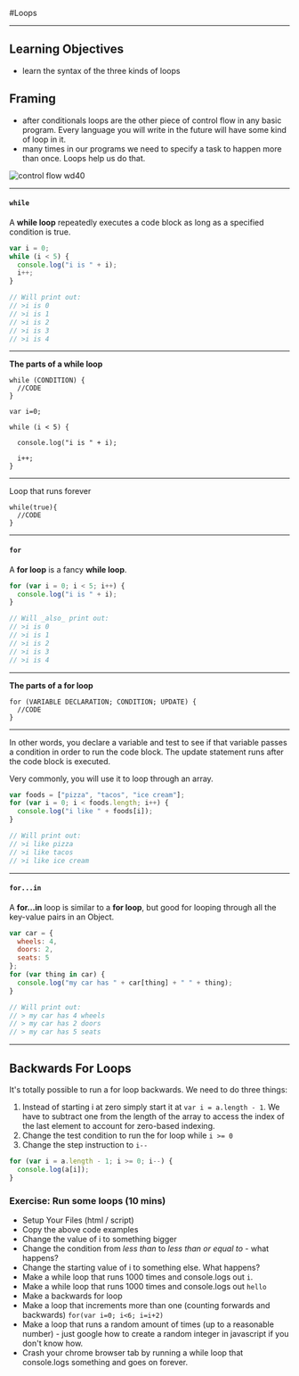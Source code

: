 #Loops

---

## Learning Objectives
- learn the syntax of the three kinds of loops

## Framing
- after conditionals loops are the other piece of control flow in any basic program. Every language you will write in the future will have some kind of loop in it.
- many times in our programs we need to specify a task to happen more than once. Loops help us do that.

![control flow wd40](https://i.imgur.com/v4W1xwD.png)


---

#### `while`

A **while loop** repeatedly executes a code block as long as a specified condition is true.

```js
var i = 0;
while (i < 5) {
  console.log("i is " + i);
  i++;
}

// Will print out:
// >i is 0
// >i is 1
// >i is 2
// >i is 3
// >i is 4
```

---

**The parts of a while loop**

```
while (CONDITION) {
  //CODE
}
```

```
var i=0;

while (i < 5) {

  console.log("i is " + i);

  i++;
}
```

---

Loop that runs forever
```
while(true){
  //CODE
}
```

---

#### `for`

A **for loop** is a fancy **while loop**.

```js
for (var i = 0; i < 5; i++) {
  console.log("i is " + i);
}

// Will _also_ print out:
// >i is 0
// >i is 1
// >i is 2
// >i is 3
// >i is 4
```

---

**The parts of a for loop**

```
for (VARIABLE DECLARATION; CONDITION; UPDATE) {
  //CODE
}
```

---

In other words, you declare a variable and test to see if that variable passes a condition in order to run the code block. The update statement runs after the code block is executed.

Very commonly, you will use it to loop through an array.

```js
var foods = ["pizza", "tacos", "ice cream"];
for (var i = 0; i < foods.length; i++) {
  console.log("i like " + foods[i]);
}

// Will print out:
// >i like pizza
// >i like tacos
// >i like ice cream
```

---

#### `for...in`

A **for...in** loop is similar to a **for loop**, but good for looping
through all the key-value pairs in an Object.

```js
var car = {
  wheels: 4,
  doors: 2,
  seats: 5
};
for (var thing in car) {
  console.log("my car has " + car[thing] + " " + thing);
}

// Will print out:
// > my car has 4 wheels
// > my car has 2 doors
// > my car has 5 seats
```

---

## Backwards For Loops

It's totally possible to run a for loop backwards. We need to do three things:

1. Instead of starting i at zero
simply start it at `var i = a.length - 1`. We have to subtract one from the length
of the array to access the index of the last element to account for zero-based
indexing.
2. Change the test condition to run the for loop while `i >= 0`
3. Change the step instruction to `i--`

```js
for (var i = a.length - 1; i >= 0; i--) {
  console.log(a[i]);
}
```

### Exercise: Run some loops (10 mins)

- Setup Your Files (html / script)
- Copy the above code examples
- Change the value of i to something bigger
- Change the condition from *less than* to *less than or equal to* - what happens?
- Change the starting value of i to something else. What happens?
- Make a while loop that runs 1000 times and console.logs out `i`.
- Make a while loop that runs 1000 times and console.logs out `hello`
- Make a backwards for loop
- Make a loop that increments more than one (counting forwards and backwards) `for(var i=0; i<6; i=i+2)`
- Make a loop that runs a random amount of times (up to a reasonable number) - just google how to create a random integer in javascript if you don't know how.
- Crash your chrome browser tab by running a while loop that console.logs something and goes on forever.
